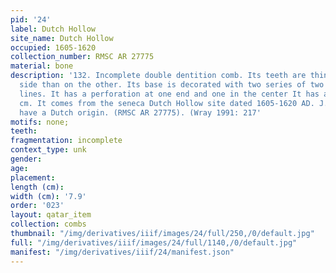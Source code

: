 ```yaml
---
pid: '24'
label: Dutch Hollow
site_name: Dutch Hollow
occupied: 1605-1620
collection_number: RMSC AR 27775
material: bone
description: '132. Incomplete double dentition comb. Its teeth are thinner on one
  side than on the other. Its base is decorated with two series of two horizontal
  lines. It has a perforation at one end and one in the center It has a width of 7.9
  cm. It comes from the seneca Dutch Hollow site dated 1605-1620 AD. J.-C. and would
  have a Dutch origin. (RMSC AR 27775). (Wray 1991: 217'
motifs: none;
teeth:
fragmentation: incomplete
context_type: unk
gender:
age:
placement:
length (cm):
width (cm): '7.9'
order: '023'
layout: qatar_item
collection: combs
thumbnail: "/img/derivatives/iiif/images/24/full/250,/0/default.jpg"
full: "/img/derivatives/iiif/images/24/full/1140,/0/default.jpg"
manifest: "/img/derivatives/iiif/24/manifest.json"
---
```

